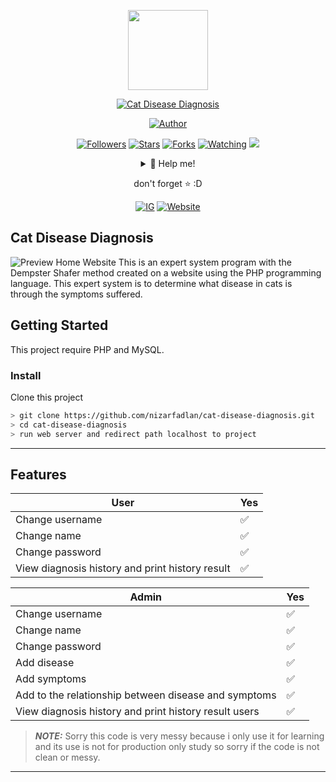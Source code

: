 <p align="center">
<img src="https://nizarfadlan.dev/favicon/logo.png" width="128" height="128"/>
</p>
<p align="center">
<a href="#"><img title="Cat Disease Diagnosis" src="https://img.shields.io/badge/Cat Disease Diagnosis-blueviolet?style=for-the-badge"></a>
</p>
<p align="center">
<a href="https://github.com/nizarfadlan"><img title="Author" src="https://img.shields.io/badge/AUTHOR-Nizar-orange.svg?style=for-the-badge&logo=github"></a>
</p>
<p align="center">
<a href="https://github.com/nizarfadlan/followers"><img title="Followers" src="https://img.shields.io/github/followers/nizarfadlan?color=blue&style=flat-square"></a>
<a href="https://github.com/nizarfadlan/cat-disease-diagnosis/stargazers/"><img title="Stars" src="https://img.shields.io/github/stars/nizarfadlan/cat-disease-diagnosis?color=red&style=flat-square"></a>
<a href="https://github.com/nizarfadlan/cat-disease-diagnosis/network/members"><img title="Forks" src="https://img.shields.io/github/forks/nizarfadlan/cat-disease-diagnosis?color=red&style=flat-square"></a>
<a href="https://github.com/nizarfadlan/cat-disease-diagnosis/watchers"><img title="Watching" src="https://img.shields.io/github/watchers/nizarfadlan/cat-disease-diagnosis?label=Watchers&color=blue&style=flat-square"></a>
<a href="https://hits.seeyoufarm.com"><img src="https://hits.seeyoufarm.com/api/count/incr/badge.svg?url=https://github.com/nizarfadlan/cat-disease-diagnosis&count_bg=%2379C83D&title_bg=%23555555&icon=probot.svg&icon_color=%2300FF6D&title=hits&edge_flat=false"/></a>
</p>
<div align="center">
<details>
 <summary>🥟 Help me!</summary>
 <p align="center">
    <a href="https://trakteer.id/nizariyf" target="_blank"><img title="Trakteer" src="https://img.shields.io/badge/Trakteer-red?style=for-the-badge"></a>
    <a href="https://paypal.me/niyf1" target="_blank"><img title="Paypal" src="https://img.shields.io/badge/Paypal-blue?style=for-the-badge"></a>
 </p>
 
</details>

don't forget ⭐️ :D
  <p align="center">
    <a href="https://instagram.com/nizariyf_/" target="_blank"><img title="IG" src="https://img.shields.io/badge/Follow-Instagram-orange"></a>
    <a href="https://nizarfadlan.dev" target="_blank"><img title="Website" src="https://img.shields.io/badge/Website-Personal-blueviolet"></a>
  </p>
</div>

## Cat Disease Diagnosis

![Preview Home Website](/cat-disease-diagnosis/preview.png?raw=true&sanitize=true)
This is an expert system program with the Dempster Shafer method created on a website using the PHP programming language. This expert system is to determine what disease in cats is through the symptoms suffered.

## Getting Started

This project require PHP and MySQL.

### Install
Clone this project

```bash
> git clone https://github.com/nizarfadlan/cat-disease-diagnosis.git
> cd cat-disease-diagnosis
> run web server and redirect path localhost to project
```

---

## Features

| User |Yes|
| ------------- | ------------- |
| Change username |✅|
| Change name |✅|
| Change password |✅|
| View diagnosis history and print history result |✅|

| Admin |Yes|
| ------------- | ------------- |
| Change username |✅|
| Change name |✅|
| Change password |✅|
| Add disease |✅|
| Add symptoms |✅|
| Add to the relationship between disease and symptoms |✅|
| View diagnosis history and print history result users |✅|

> **_NOTE:_**  Sorry this code is very messy because i only use it for learning and its use is not for production only study so sorry if the code is not clean or messy.

---
